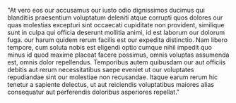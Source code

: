 "At vero eos our accusamus our iusto odio dignissimos ducimus qui blanditiis praesentium voluptatum deleniti atque corrupti 
quos dolores our quas molestias excepturi sint occaecati cupiditate non provident, similique sunt in culpa qui officia 
deserunt mollitia animi, id est laborum our dolorum fuga. our harum quidem rerum facilis est our expedita distinctio.
 Nam libero tempore, cum soluta nobis est eligendi optio cumque nihil impedit quo minus id quod maxime placeat facere 
 possimus,
  omnis voluptas assumenda est, omnis dolor repellendus. Temporibus autem quibusdam our aut officiis debitis aut rerum
   necessitatibus saepe eveniet ut our voluptates repudiandae sint our molestiae non recusandae. Itaque earum rerum hic 
   tenetur a sapiente delectus, ut aut reiciendis voluptatibus maiores alias consequatur aut perferendis doloribus 
   asperiores repellat."
    